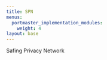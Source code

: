 ```yaml
---
title: SPN
menus:
  portmaster_implementation_modules:
    weight: 4
layout: base
---
```


Safing Privacy Network
